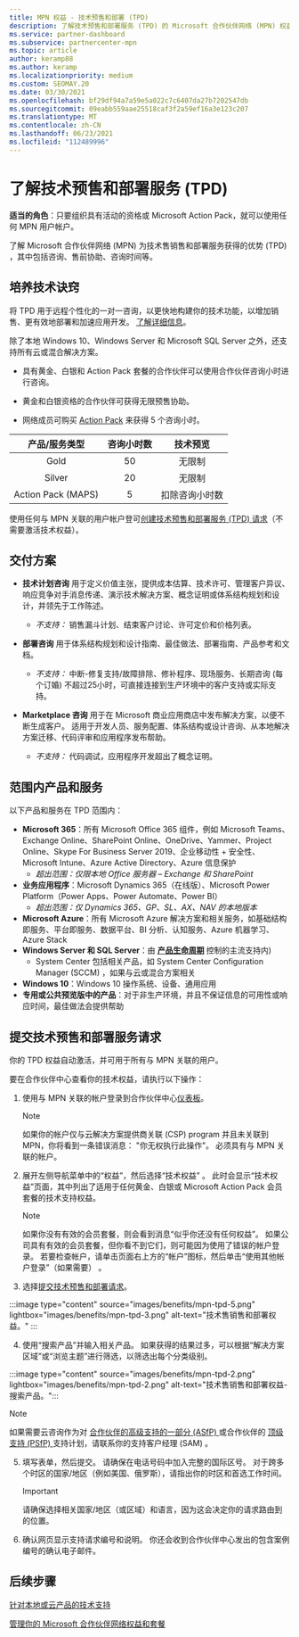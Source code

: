 ```yaml
---
title: MPN 权益 - 技术预售和部署 (TPD)
description: 了解技术预售和部署服务 (TPD) 的 Microsoft 合作伙伴网络 (MPN) 权益
ms.service: partner-dashboard
ms.subservice: partnercenter-mpn
ms.topic: article
author: keramp88
ms.author: keramp
ms.localizationpriority: medium
ms.custom: SEOMAY.20
ms.date: 03/30/2021
ms.openlocfilehash: bf29df94a7a59e5a022c7c6407da27b7202547db
ms.sourcegitcommit: 09eabb559aae25518caf3f2a59ef16a3e123c207
ms.translationtype: MT
ms.contentlocale: zh-CN
ms.lasthandoff: 06/23/2021
ms.locfileid: "112489996"
---
```

# <a name="explore-technical-presales-and-deployment-services-tpd"></a>了解技术预售和部署服务 (TPD) 

**适当的角色**：只要组织具有活动的资格或 Microsoft Action Pack，就可以使用任何 MPN 用户帐户。

了解 Microsoft 合作伙伴网络 (MPN) 为技术售销售和部署服务获得的优势 (TPD) ，其中包括咨询、售前协助、咨询时间等。

## <a name="develop-your-technical-know-how"></a>培养技术诀窍

将 TPD 用于远程个性化的一对一咨询，以更快地构建你的技术功能，以增加销售、更有效地部署和加速应用开发。 [了解详细信息](https://aka.ms/TPD)。

除了本地 Windows 10、Windows Server 和 Microsoft SQL Server 之外，还支持所有云或混合解决方案。 

- 具有黄金、白银和 Action Pack 套餐的合作伙伴可以使用合作伙伴咨询小时进行咨询。 

- 黄金和白银资格的合作伙伴可获得无限预售协助。 

- 网络成员可购买 [Action Pack](https://partner.microsoft.com/membership/action-pack) 来获得 5 个咨询小时。  

|     产品/服务类型    | 咨询小时数 |   技术预览   |
|:-----------------:|:------------------------:|:----------------------:|
|        Gold       |            50            |        无限制       |
|       Silver      |            20            |        无限制       |
| Action Pack (MAPS)  |             5            | 扣除咨询小时数 |

使用任何与 MPN 关联的用户帐户登可[创建技术预售和部署服务 (TPD) 请求](https://partner.microsoft.com/dashboard/mpn/membership/benefits/technical/createadvisoryhours-servicerequest)（不需要激活技术权益）。

## <a name="delivery-scenarios"></a>交付方案

- **技术计划咨询** 用于定义价值主张，提供成本估算、技术许可、管理客户异议、响应竞争对手消息传递、演示技术解决方案、概念证明或体系结构规划和设计，并领先于工作陈述。

  - *不支持：* 销售漏斗计划、结束客户讨论、许可定价和价格列表。


- **部署咨询** 用于体系结构规划和设计指南、最佳做法、部署指南、产品参考和文档。

  - *不支持：* 中断-修复支持/故障排除、修补程序、现场服务、长期咨询 (每个订婚) 不超过25小时，可直接连接到生产环境中的客户支持或实际支持。 


- **Marketplace 咨询** 用于在 Microsoft 商业应用商店中发布解决方案，以便不断生成客户。 适用于开发人员、服务配置、体系结构或设计咨询、从本地解决方案迁移、代码评审和应用程序发布帮助。

  - *不支持：* 代码调试，应用程序开发超出了概念证明。

## <a name="in-scope-products-and-services"></a>范围内产品和服务

以下产品和服务在 TPD 范围内：
- **Microsoft 365**：所有 Microsoft Office 365 组件，例如 Microsoft Teams、Exchange Online、SharePoint Online、OneDrive、Yammer、Project Online、Skype For Business Server 2019、企业移动性 + 安全性、Microsoft Intune、Azure Active Directory、Azure 信息保护
  - *超出范围：仅限本地 Office 服务器 – Exchange 和 SharePoint*
- **业务应用程序**：Microsoft Dynamics 365（在线版）、Microsoft Power Platform（Power Apps、Power Automate、Power BI）
  - *超出范围：仅 Dynamics 365、GP、SL、AX、NAV 的本地版本*
- **Microsoft Azure**：所有 Microsoft Azure 解决方案和相关服务，如基础结构即服务、平台即服务、数据平台、BI 分析、认知服务、Azure 机器学习、Azure Stack
- **Windows Server 和 SQL Server**：由 **[产品生命周期](/lifecycle/policies/fixed)** 控制的主流支持内) 
  - System Center 包括相关产品，如 System Center Configuration Manager (SCCM) ，如果与云或混合方案相关
- **Windows 10**：Windows 10 操作系统、设备、通用应用
- **专用或公共预览版中的产品**：对于非生产环境，并且不保证信息的可用性或响应时间，最佳做法会提供帮助

## <a name="submit-a-technical-presales-and-deployment-services-request"></a>提交技术预售和部署服务请求 

你的 TPD 权益自动激活，并可用于所有与 MPN 关联的用户。 

要在合作伙伴中心查看你的技术权益，请执行以下操作：

1. 使用与 MPN 关联的帐户登录到合作伙伴中心[仪表板](https://partner.microsoft.com/dashboard)。 

   > [!NOTE]
   > 如果你的帐户仅与云解决方案提供商关联 (CSP) program 并且未关联到 MPN，你将看到一条错误消息： "你无权执行此操作"。 必须具有与 MPN 关联的帐户。

2. 展开左侧导航菜单中的“权益”，然后选择“技术权益” 。 此时会显示“技术权益”页面，其中列出了适用于任何黄金、白银或 Microsoft Action Pack 会员套餐的技术支持权益。 

   > [!NOTE]
   > 如果你没有有效的会员套餐，则会看到消息“似乎你还没有任何权益”。 如果公司具有有效的会员套餐，但你看不到它们，则可能因为使用了错误的帐户登录。 若要检查帐户，请单击页面右上方的“帐户”图标，然后单击“使用其他帐户登录”（如果需要） 。

3. 选择[提交技术预售和部署请求](https://partner.microsoft.com/dashboard/mpn/membership/benefits/technical/createadvisoryhours-servicerequest)。

:::image type="content" source="images/benefits/mpn-tpd-5.png" lightbox="images/benefits/mpn-tpd-3.png" alt-text="技术售销售和部署权益。" :::

4. 使用“搜索产品”并输入相关产品。 如果获得的结果过多，可以根据“解决方案区域”或“浏览主题”进行筛选，以筛选出每个分类级别。

:::image type="content" source="images/benefits/mpn-tpd-2.png" lightbox="images/benefits/mpn-tpd-2.png" alt-text="技术售销售和部署权益-搜索产品。":::

   > [!NOTE]
   > 如果需要云咨询作为对 [合作伙伴的高级支持的一部分 (ASfP) ](https://partner.microsoft.com/support/advanced-cloud-support) 或合作伙伴的 [顶级支持 (PSfP) ](https://partner.microsoft.com/support/microsoft-services-premier-support) 支持计划，请联系你的支持客户经理 (SAM) 。

5. 填写表单，然后提交。 请确保在电话号码中加入完整的国际区号。 对于跨多个时区的国家/地区（例如美国、俄罗斯），请指出你的时区和首选工作时间。

   > [!IMPORTANT]
   > 请确保选择相关国家/地区（或区域）和语言，因为这会决定你的请求路由到的位置。

6. 确认网页显示支持请求编号和说明。 你还会收到合作伙伴中心发出的包含案例编号的确认电子邮件。

## <a name="next-steps"></a>后续步骤
[针对本地或云产品的技术支持](/mpn-benefits-technical-support.md)

[管理你的 Microsoft 合作伙伴网络权益和套餐](manage-your-partner-network-benefits.md)
